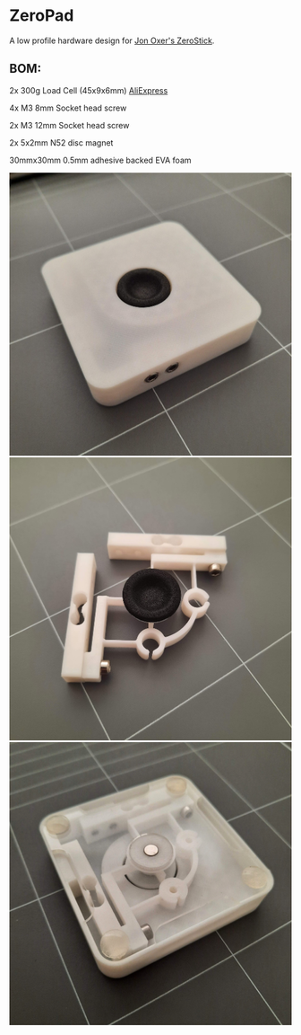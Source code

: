 # ZeroPad

A low profile hardware design for [Jon Oxer's ZeroStick](https://github.com/SuperHouse/ZEROSTICK).

## BOM:

2x 300g Load Cell (45x9x6mm) [AliExpress](https://www.aliexpress.com/item/32344966558.html?spm=a2g0s.9042311.0.0.27424c4d505Ifl)

4x M3 8mm Socket head screw

2x M3 12mm Socket head screw

2x 5x2mm N52 disc magnet

30mmx30mm 0.5mm adhesive backed EVA foam


![ZeroPad Top](https://github.com/PancakeLegend/ZeroPad/blob/main/Images/ZeroPad-Top.jpg)
![ZeroPad Internal](https://github.com/PancakeLegend/ZeroPad/blob/main/Images/ZeroPad-Internal.jpg)
![ZeroPad Bottom](https://github.com/PancakeLegend/ZeroPad/blob/main/Images/ZeroPad-Bottom.jpg)
